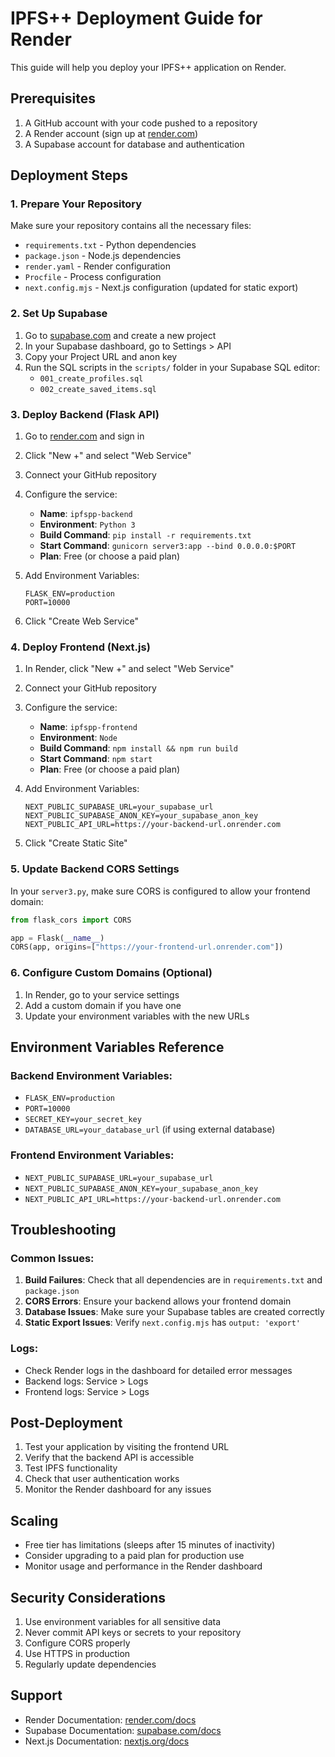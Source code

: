 # IPFS++ Deployment Guide for Render

This guide will help you deploy your IPFS++ application on Render.

## Prerequisites

1. A GitHub account with your code pushed to a repository
2. A Render account (sign up at [render.com](https://render.com))
3. A Supabase account for database and authentication

## Deployment Steps

### 1. Prepare Your Repository

Make sure your repository contains all the necessary files:
- `requirements.txt` - Python dependencies
- `package.json` - Node.js dependencies
- `render.yaml` - Render configuration
- `Procfile` - Process configuration
- `next.config.mjs` - Next.js configuration (updated for static export)

### 2. Set Up Supabase

1. Go to [supabase.com](https://supabase.com) and create a new project
2. In your Supabase dashboard, go to Settings > API
3. Copy your Project URL and anon key
4. Run the SQL scripts in the `scripts/` folder in your Supabase SQL editor:
   - `001_create_profiles.sql`
   - `002_create_saved_items.sql`

### 3. Deploy Backend (Flask API)

1. Go to [render.com](https://render.com) and sign in
2. Click "New +" and select "Web Service"
3. Connect your GitHub repository
4. Configure the service:
   - **Name**: `ipfspp-backend`
   - **Environment**: `Python 3`
   - **Build Command**: `pip install -r requirements.txt`
   - **Start Command**: `gunicorn server3:app --bind 0.0.0.0:$PORT`
   - **Plan**: Free (or choose a paid plan)

5. Add Environment Variables:
   ```
   FLASK_ENV=production
   PORT=10000
   ```

6. Click "Create Web Service"

### 4. Deploy Frontend (Next.js)

1. In Render, click "New +" and select "Web Service"
2. Connect your GitHub repository
3. Configure the service:
   - **Name**: `ipfspp-frontend`
   - **Environment**: `Node`
   - **Build Command**: `npm install && npm run build`
   - **Start Command**: `npm start`
   - **Plan**: Free (or choose a paid plan)

4. Add Environment Variables:
   ```
   NEXT_PUBLIC_SUPABASE_URL=your_supabase_url
   NEXT_PUBLIC_SUPABASE_ANON_KEY=your_supabase_anon_key
   NEXT_PUBLIC_API_URL=https://your-backend-url.onrender.com
   ```

5. Click "Create Static Site"

### 5. Update Backend CORS Settings

In your `server3.py`, make sure CORS is configured to allow your frontend domain:

```python
from flask_cors import CORS

app = Flask(__name__)
CORS(app, origins=["https://your-frontend-url.onrender.com"])
```

### 6. Configure Custom Domains (Optional)

1. In Render, go to your service settings
2. Add a custom domain if you have one
3. Update your environment variables with the new URLs

## Environment Variables Reference

### Backend Environment Variables:
- `FLASK_ENV=production`
- `PORT=10000`
- `SECRET_KEY=your_secret_key`
- `DATABASE_URL=your_database_url` (if using external database)

### Frontend Environment Variables:
- `NEXT_PUBLIC_SUPABASE_URL=your_supabase_url`
- `NEXT_PUBLIC_SUPABASE_ANON_KEY=your_supabase_anon_key`
- `NEXT_PUBLIC_API_URL=https://your-backend-url.onrender.com`

## Troubleshooting

### Common Issues:

1. **Build Failures**: Check that all dependencies are in `requirements.txt` and `package.json`
2. **CORS Errors**: Ensure your backend allows your frontend domain
3. **Database Issues**: Make sure your Supabase tables are created correctly
4. **Static Export Issues**: Verify `next.config.mjs` has `output: 'export'`

### Logs:
- Check Render logs in the dashboard for detailed error messages
- Backend logs: Service > Logs
- Frontend logs: Service > Logs

## Post-Deployment

1. Test your application by visiting the frontend URL
2. Verify that the backend API is accessible
3. Test IPFS functionality
4. Check that user authentication works
5. Monitor the Render dashboard for any issues

## Scaling

- Free tier has limitations (sleeps after 15 minutes of inactivity)
- Consider upgrading to a paid plan for production use
- Monitor usage and performance in the Render dashboard

## Security Considerations

1. Use environment variables for all sensitive data
2. Never commit API keys or secrets to your repository
3. Configure CORS properly
4. Use HTTPS in production
5. Regularly update dependencies

## Support

- Render Documentation: [render.com/docs](https://render.com/docs)
- Supabase Documentation: [supabase.com/docs](https://supabase.com/docs)
- Next.js Documentation: [nextjs.org/docs](https://nextjs.org/docs)
